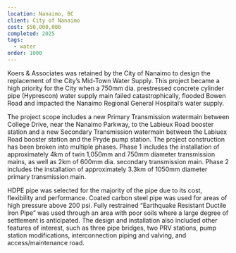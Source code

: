 ```yaml
---
location: Nanaimo, BC
client: City of Nanaimo
cost: $50,000,000
completed: 2025
tags:
  - water
order: 1000
---
```

Koers & Associates was retained by the City of Nanaimo to design the replacement of the City’s Mid-Town Water Supply.  This project became a high priority for the City when a 750mm dia. prestressed concrete cylinder pipe (Hyprescon) water supply main failed catastrophically, flooded Bowen Road and impacted the Nanaimo Regional General Hospital’s water supply.  
 
The project scope includes a new Primary Transmission watermain between College Drive, near the Nanaimo Parkway, to the Labieux Road booster station and a new Secondary Transmission watermain between the Labiuex Road booster station and the Pryde pump station.  The project construction has been broken into multiple phases.  Phase 1 includes the installation of approximately 4km of twin 1,050mm and 750mm diameter transmission mains, as well as 2km of 600mm dia. secondary transmission main.  Phase 2 includes the installation of approximately 3.3km of 1050mm diameter primary transmission main.  

HDPE pipe was selected for the majority of the pipe due to its cost, flexibility and performance.  Coated carbon steel pipe was used for areas of high pressure above 200 psi.  Fully restrained “Earthquake Resistant Ductile Iron Pipe” was used through an area with poor soils where a large degree of settlement is anticipated.  The design and installation also included other features of interest, such as three pipe bridges, two PRV stations, pump station modifications, interconnection piping and valving, and access/maintenance road. 